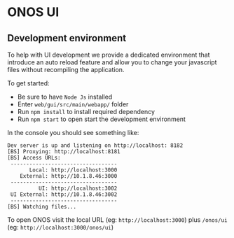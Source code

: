 # ONOS UI

## Development environment

To help with UI development we provide a dedicated environment that introduce an auto reload feature and allow you to change your javascript files without recompiling the application.

To get started:
- Be sure to have `Node Js` installed
- Enter `web/gui/src/main/webapp/` folder
- Run `npm install` to install required dependency
- Run `npm start` to open start the development environment

In the console you should see something like:

```
Dev server is up and listening on http://localhost: 8182
[BS] Proxying: http://localhost:8181
[BS] Access URLs:
 ----------------------------------
       Local: http://localhost:3000
    External: http://10.1.8.46:3000
 ----------------------------------
          UI: http://localhost:3002
 UI External: http://10.1.8.46:3002
 ----------------------------------
[BS] Watching files...
```

To open ONOS visit the local URL (eg: `http://localhost:3000`) plus `/onos/ui` (eg: `http://localhost:3000/onos/ui`)